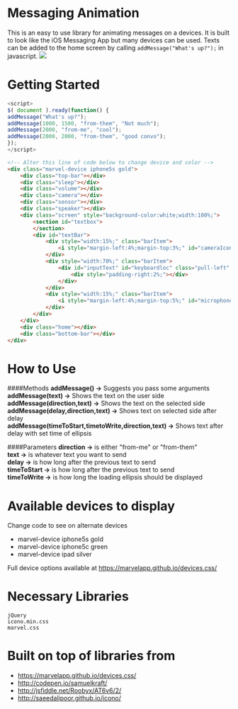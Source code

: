 # Messaging Animation
This is an easy to use library for animating messages on a devices. It is built to look like the iOS Messaging App but many devices can be used. Texts can be added to the home screen by calling ```addMessage("What's up?");``` in javascript.
![](http://i.imgur.com/DMKiDPQ.gif)

# Getting Started
```javascript
<script>
$( document ).ready(function() {
addMessage("What's up?");
addMessage(1000, 1500, "from-them", "Not much");
addMessage(2000, "from-me", "cool");
addMessage(2000, 2000, "from-them", "good convo");
});
</script>
```

```html
<!-- Alter this line of code below to change device and color -->
<div class="marvel-device iphone5s gold">
    <div class="top-bar"></div>
    <div class="sleep"></div>
    <div class="volume"></div>
    <div class="camera"></div>
    <div class="sensor"></div>
    <div class="speaker"></div>
    <div class="screen" style="background-color:white;width:100%;">
        <section id="textbox">
        </section>
        <div id="textBar">
            <div style="width:15%;" class="barItem">
                <i style="margin-left:4%;margin-top:3%;" id="cameraIcon" class="pull-left icono-camera"></i>
            </div>
            <div style="width:70%;" class="barItem">
                <div id="inputText" id="keyboardloc" class="pull-left" type="text">
                    <div style="padding-right:2%;"></div>
                </div>
            </div>
            <div style="width:15%;" class="barItem">
                <i style="margin-left:4%;margin-top:5%;" id="microphoneIcon" class="icono-microphone pull-right"></i>
            </div>
        </div>
    </div>
    <div class="home"></div>
    <div class="bottom-bar"></div>
</div>
```

# How to Use
####Methods
<b>addMessage() -></b> Suggests you pass some arguments <br />
<b>addMessage(text) -></b>  Shows the text on the user side <br />
<b>addMessage(direction,text) -></b>  Shows the text on the selected side <br />
<b>addMessage(delay,direction,text) -></b>  Shows text on selected side after delay <br />
<b>addMessage(timeToStart,timetoWrite,direction,text) -></b>  Shows text after delay with set time of ellipsis <br />

####Parameters
<b>direction -></b>  is either "from-me" or "from-them" <br />
<b>text -></b> is whatever text you want to send <br />
<b>delay -></b> is how long after the previous text to send <br />
<b>timeToStart -></b> is how long after the previous text to send <br />
<b>timeToWrite -></b> is how long the loading ellipsis should be displayed <br />

# Available devices to display
Change code to see on alternate devices
- marvel-device iphone5s gold
- marvel-device iphone5c green
- marvel-device ipad silver

Full device options available at 
https://marvelapp.github.io/devices.css/

# Necessary Libraries

```
jQuery
icono.min.css
marvel.css
```

# Built on top of libraries from
- https://marvelapp.github.io/devices.css/
- http://codepen.io/samuelkraft/
- http://jsfiddle.net/Roobyx/AT6v6/2/
- http://saeedalipoor.github.io/icono/
